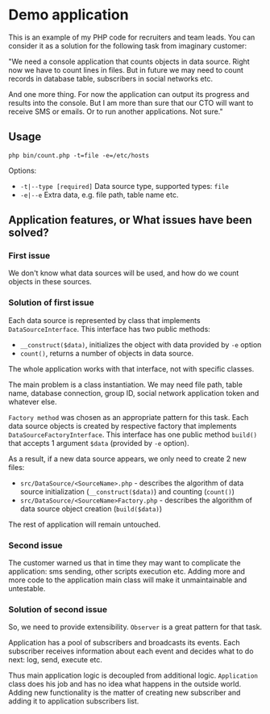 # Demo application

This is an example of my PHP code for recruiters and team leads. You can consider it as a solution for the following task from imaginary customer:

"We need a console application that counts objects in data source. Right now we have to count lines in files. But in future we may need to count records in database table, subscribers in social networks etc.

And one more thing. For now the application can output its progress and results into the console. But I am more than sure that our CTO will want to receive SMS or emails. Or to run another applications. Not sure." 

## Usage

````
php bin/count.php -t=file -e=/etc/hosts
````

Options:
* `-t|--type [required]` Data source type, supported types: `file`
* `-e|--e` Extra data, e.g. file path, table name etc.

## Application features, or What issues have been solved?

### First issue

We don't know what data sources will be used, and how do we count objects in these sources.

### Solution of first issue

Each data source is represented by class that implements `DataSourceInterface`. This interface has two public methods: 
* `__construct($data)`, initializes the object with data provided by `-e` option
* `count()`, returns a number of objects in data source. 

The whole application works with that interface, not with specific classes.

The main problem is a class instantiation. We may need file path, table name, database connection, group ID, social network application token and whatever else.

`Factory method` was chosen as an appropriate pattern for this task. Each data source objects is created by respective factory that implements `DataSourceFactoryInterface`. This interface has one public method `build()` that accepts 1 argument `$data` (provided by `-e` option).

As a result, if a new data source appears, we only need to create 2 new files:
* `src/DataSource/<SourceName>.php` - describes the algorithm of data source initialization (`__construct($data)`) and counting (`count()`)
* `src/DataSource/<SourceName>Factory.php` - describes the algorithm of data source object creation (`build($data)`)

The rest of application will remain untouched.

### Second issue

The customer warned us that in time they may want to complicate the application: sms sending, other scripts execution etc. Adding more and more code to the application main class will make it unmaintainable and untestable.

### Solution of second issue

So, we need to provide extensibility. `Observer` is a great pattern for that task.

Application has a pool of subscribers and broadcasts its events. Each subscriber receives information about each event and decides what to do next: log, send, execute etc.

Thus main application logic is decoupled from additional logic. `Application` class does his job and has no idea what happens in the outside world. Adding new functionality is the matter of creating new subscriber and adding it to application subscribers list.